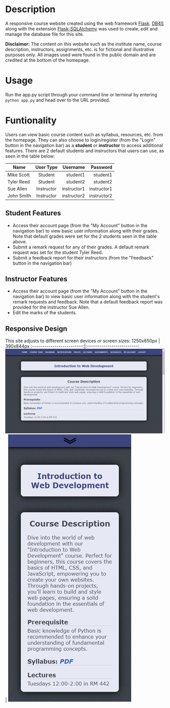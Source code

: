 # Description
A responsive course website created using the web framework [Flask](https://flask.palletsprojects.com/en/3.0.x/). [DB4S](https://sqlitebrowser.org/) along with the extension [Flask-SQLAlchemy](https://flask-sqlalchemy.palletsprojects.com/en/3.1.x/) was used to create, edit and manage the database file for this site.

**Disclaimer:** The content on this website such as the institute name, course description, instructors, assignments, etc. is for fictional and illustrative purposes only. All images used were found in the public domain and are credited at the bottom of the homepage.

# Usage
Run the app.py script through your command line or terminal by entering `python app.py` and head over to the URL provided. 

# Funtionality
Users can view basic course content such as syllabus, resources, etc. from the homepage. They can also choose to login/register (from the "Login" button in the navigation bar) as a **student** or **instructor** to access additional features. There are 2 default students and instructors that users can use, as seen in the table below:

| Name          | User Type     | Username  | Password |
| ------------- |:-------------:| ---------:| --------:|
| Mike Scott    | Student       | student1    | student1    |
| Tyler Reed    | Student       | student2    | student2    | 
| Sue Allen     | Instructor    | instructor1 | instructor1 |
| John Smith    | Instructor    | instructor2 | instructor2 |

   ## Student Features
   - Access their account page (from the "My Account" button in the navigation bar) to view basic user information along with their grades. Note that default grades were set for the 2 students seen in the table above.
   - Submit a remark request for any of their grades. A default remark request was set for the student Tyler Reed.
   - Submit a feedback report for their instructors (from the "Feedback" button in the navigation bar)

   ## Instructor Features
   - Access their account page (from the "My Account" button in the navigation bar) to view basic user information along with the student's remark requests and feedback. Note that a default feedback report was provided for the instructor Sue Allen.
   - Edit the marks of the students.

## Responsive Design
This site adjusts to different screen devices or screen sizes:
1250x650px                 |  390x844px
:-------------------------:|:-------------------------:
![img](static/img/1250x650.png)  |  ![img](static/img/390x844.png)

## 
